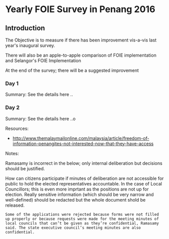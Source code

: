 # Yearly FOIE Survey in Penang 2016

## Introduction


The Objective is to measure if there has been improvement vis-a-vis last year's inaugural survey.

There will also be an apple-to-apple comparison of FOIE implementation and Selangor's FOIE Implementation

At the end of the survey; there will be a suggested improvement 

### Day 1

Summary:
See the details here ..

### Day 2

Summary:
See the details here ..o


Resources:
- http://www.themalaymailonline.com/malaysia/article/freedom-of-information-penangites-not-interested-now-that-they-have-access

Notes:

Ramasamy is incorrect in the below; only internal deliberation but decisions should be justified.

How can citizens participate if minutes of deliberation are not accessible for public to hold the elected representatives accountable.  In the case of Local Councillors; this is even more imprtant as the positions are not up for election.  Really sensitive information (which should be very narrow and well-defined) should be redacted but the whole document shold be released.

```
Some of the applications were rejected because forms were not filled up properly or because requests were made for the meeting minutes of local councils that can’t be given as they’re confidential, Ramasamy said. The state executive council’s meeting minutes are also confidential.
```
